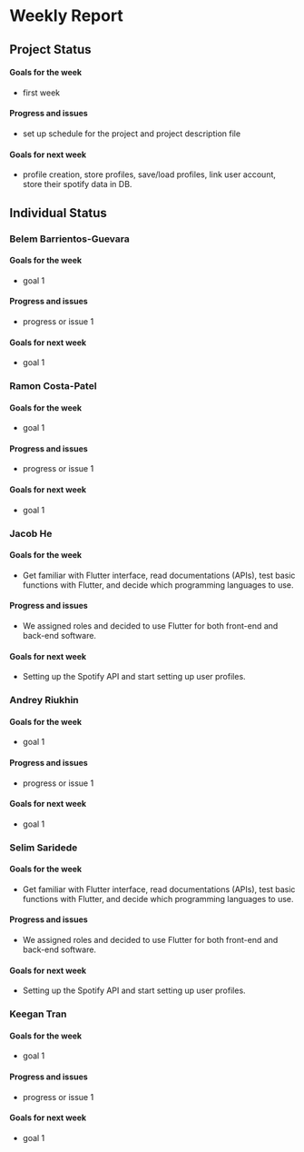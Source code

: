 # Weekly Report
## Project Status
#### Goals for the week
* first week
#### Progress and issues
* set up schedule for the project and project description file
#### Goals for next week
* profile creation, store profiles, save/load profiles, link user account, store their spotify data in DB.

## Individual Status
### Belem Barrientos-Guevara
#### Goals for the week
* goal 1
#### Progress and issues
* progress or issue 1
#### Goals for next week
* goal 1

### Ramon Costa-Patel
#### Goals for the week
* goal 1
#### Progress and issues
* progress or issue 1
#### Goals for next week
* goal 1

### Jacob He
#### Goals for the week
* Get familiar with Flutter interface, read documentations (APIs), test basic functions with Flutter, and decide which programming languages to use.
#### Progress and issues
* We assigned roles and decided to use Flutter for both front-end and back-end software.
#### Goals for next week
* Setting up the Spotify API and start setting up user profiles.
  
### Andrey Riukhin
#### Goals for the week
* goal 1
#### Progress and issues
* progress or issue 1
#### Goals for next week
* goal 1

### Selim Saridede
#### Goals for the week
* Get familiar with Flutter interface, read documentations (APIs), test basic functions with Flutter, and decide which programming languages to use.
#### Progress and issues
* We assigned roles and decided to use Flutter for both front-end and back-end software.
#### Goals for next week
* Setting up the Spotify API and start setting up user profiles.

### Keegan Tran
#### Goals for the week
* goal 1
#### Progress and issues
* progress or issue 1
#### Goals for next week
* goal 1
